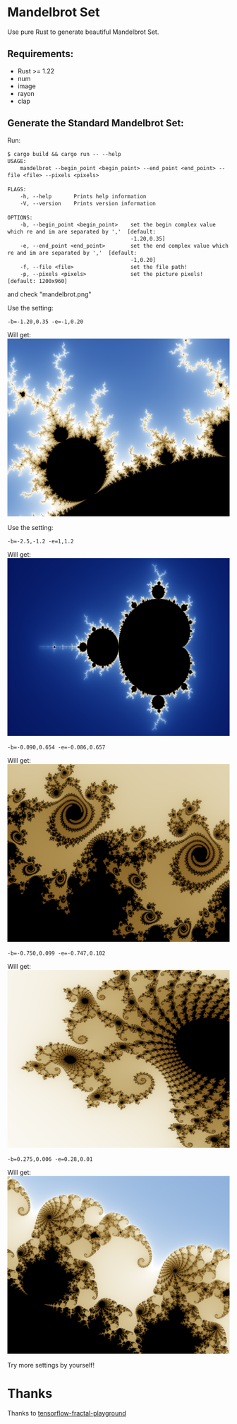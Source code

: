 # Mandelbrot Set
Use pure Rust to generate beautiful Mandelbrot Set.

## Requirements:
- Rust >= 1.22
- num
- image
- rayon
- clap

## Generate the Standard Mandelbrot Set:

Run:

```
$ cargo build && cargo run -- --help
USAGE:
    mandelbrot --begin_point <begin_point> --end_point <end_point> --file <file> --pixels <pixels>

FLAGS:
    -h, --help       Prints help information
    -V, --version    Prints version information

OPTIONS:
    -b, --begin_point <begin_point>    set the begin complex value which re and im are separated by ','  [default:
                                       -1.20,0.35]
    -e, --end_point <end_point>        set the end complex value which re and im are separated by ','  [default:
                                       -1,0.20]
    -f, --file <file>                  set the file path!
    -p, --pixels <pixels>              set the picture pixels! [default: 1200x960]
```

and check "mandelbrot.png"

Use the setting:
```
-b=-1.20,0.35 -e=-1,0.20
```
Will get:
![](https://github.com/DogLi/mandelbrot/blob/master/img/a.png)

Use the setting:
```
-b=-2.5,-1.2 -e=1,1.2
```
Will get:
![](https://github.com/DogLi/mandelbrot/blob/master/img/b.png)

```
-b=-0.090,0.654 -e=-0.086,0.657
```
Will get:
![](https://github.com/DogLi/mandelbrot/blob/master/img/c.png)

```
-b=-0.750,0.099 -e=-0.747,0.102
```
Will get:
![](https://github.com/DogLi/mandelbrot/blob/master/img/d.png)

```
-b=0.275,0.006 -e=0.28,0.01
```
Will get:
![](https://github.com/DogLi/mandelbrot/blob/master/img/e.png)

Try more settings by yourself!

# Thanks
Thanks to [tensorflow-fractal-playground](https://github.com/hzy46/tensorflow-fractal-playground)

